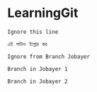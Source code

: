 # LearningGit
`Ignore this line`

`এই লাটাও ইগ্নোর কর`

`Ignore from Branch Jobayer`

`Branch in Jobayer 1`

`Branch in Jobayer 2`